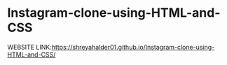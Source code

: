 # Instagram-clone-using-HTML-and-CSS
WEBSITE LINK:https://shreyahalder01.github.io/Instagram-clone-using-HTML-and-CSS/
